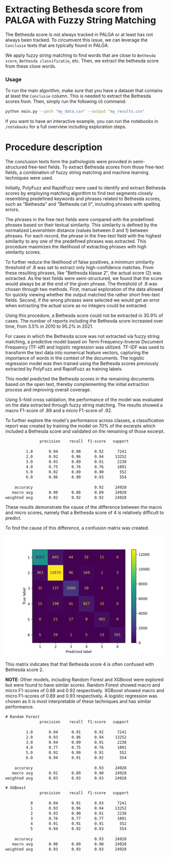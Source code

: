 # Extracting Bethesda score from PALGA with Fuzzy String Matching

The Bethesda score is not always tracked in PALGA or at least has not
always been tracked. To circumvent this issue, we can leverage the `Conclusie` texts
that are typically found in PALGA.

We apply fuzzy string matching to find words that are close to `Bethesda score`,
`Bethesda classificatie`, etc. Then, we extract the bethesda score from these close words.

### Usage
To run the main algorithm, make sure that you have a dataset that contains
at least the `Conclusie` column. This is needed to extract the Bethesda scores from.
Then, simply run the following cli command:

```bash
python main.py --path "my_data.csv" --output "my_results.csv"
```

If you want to have an interactive example, you can run the notebooks in `/notebooks` for a full overview including exploration steps.


# Procedure description

The conclusion texts form the pathologists were provided in semi-structured free-text fields. To extract Bethesda scores from those free-text fields, a combination of fuzzy string matching and machine learning techniques were used.

Initially, PolyFuzz and RapidFuzz were used to identify and extract Bethesda scores by employing matching algorithm to find text segments closely resembling predefined keywords and phrases related to Bethesda scores, such as "Bethesda" and "Bethesda cat II", including phrases with spelling errors. 

The phrases in the free-text fields were compared with the predefined phrases based on their textual similarity. This similarity is defined by the normalized Levenshtein distance (values between 0 and 1) between phrases. For each record, the phrase in the free-text field with the highest similarity to any one of the predefined phrases was extracted. This procedure maximizes the likelihood of extracting phrases with high similarity scores. 

To further reduce the likelihood of false positives, a minimum similarity threshold of .8 was set to extract only high-confidence matches. From these resulting phrases, like "Bethesda klasse 2", the actual score (2) was extracted. As the text fields were semi-structured, we found that the score would always be at the end of the given phrase. The threshold of .8 was chosen through two methods. First, manual exploration of the data allowed for quickly viewing whether the output matched the rather short free-text fields. Second, if the wrong phrases were selected we would get an error when extracting the actual score as no integers could be extracted.

Using this procedure, a Bethesda score could not be extracted in 30.9% of cases. The number of reports including the Bethesda score increased over time, from 3.5% in 2010 to 95.2% in 2021. 

For cases in which the Bethesda score was not extracted via fuzzy string matching, a predictive model based on Term Frequency-Inverse Document Frequency (TF-idf) and logistic regression was utilized. TF-IDF was used to transform the text data into numerical feature vectors, capturing the importance of words in the context of the documents. The logistic regression model was then trained using the Bethesda scores previously extracted by PolyFuzz and RapidFuzz as training labels. 

This model predicted the Bethesda scores in the remaining documents based on the open text, thereby complementing the initial extraction process and improving overall coverage. 

Using 5-fold cross validation, the performance of the model was evaluated on the data extracted through fuzzy string matching. The results showed a macro F1-score of .89 and a micro F1-score of .92. 

To further explore the model's performance across classes, a classification report was created by training the model on 70% of the excerpts which included a Bethesda score and validated on the remaining of those excerpt.

```
               precision    recall  f1-score   support

         1.0       0.94      0.90      0.92      7241
         2.0       0.92      0.96      0.94     13252
         3.0       0.93      0.89      0.91      2238
         4.0       0.75      0.76      0.76      1091
         5.0       0.92      0.89      0.90       552
         6.0       0.96      0.90      0.93       554

    accuracy                           0.92     24928
   macro avg       0.90      0.88      0.89     24928
weighted avg       0.92      0.92      0.92     24928
```

These results demonstrate the cause of the difference between the macro and micro scores, namely that a Bethesda score of 4 is relatively difficult to predict.

To find the cause of this difference, a confusion matrix was created.

![lr.png](lr.png)

This matrix indicates that that Bethesda score 4 is often confused with Bethesda score 2.

**NOTE**: Other models, including Random Forest and XGBoost were explored but were found to have similar scores. Random Forest showed macro and micro F1-scores of 0.88 and 0.92 respectively. XGBoost showed macro and micro F1-scores of 0.89 and 0.93 respectively. A logistic regression was chosen as it is most interpretable of these techniques and has similar performance.

```
# Random Forest
               precision    recall  f1-score   support

         1.0       0.94      0.91      0.92      7241
         2.0       0.93      0.96      0.94     13252
         3.0       0.94      0.89      0.91      2238
         4.0       0.77      0.75      0.76      1091
         5.0       0.92      0.90      0.91       552
         6.0       0.94      0.91      0.92       554

    accuracy                           0.93     24928
   macro avg       0.91      0.89      0.90     24928
weighted avg       0.93      0.93      0.93     24928
```

```
# XGBoost
               precision    recall  f1-score   support

           0       0.94      0.91      0.93      7241
           1       0.93      0.96      0.94     13252
           2       0.93      0.90      0.91      2238
           3       0.76      0.77      0.77      1091
           4       0.91      0.91      0.91       552
           5       0.94      0.92      0.93       554

    accuracy                           0.93     24928
   macro avg       0.90      0.89      0.90     24928
weighted avg       0.93      0.93      0.93     24928
```
